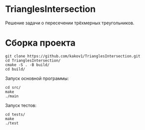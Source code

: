 # TrianglesIntersection
Решение задачи о пересечении трёхмерных треугольников.
# Сборка проекта
```
git clone https://github.com/kakov1/TrianglesIntersection.git
cd TrianglesIntersection/
cmake -S . -B build/
cd build/
```
Запуск основной программы:
```
cd src/
make
./main
```
Запуск тестов:
```
cd tests/
make
./test
```